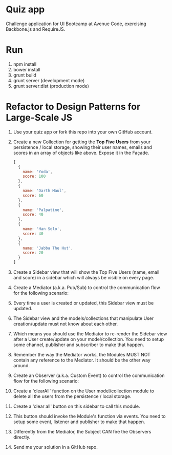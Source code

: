 Quiz app
========

Challenge application for UI Bootcamp at Avenue Code, exercising Backbone.js and RequireJS.

Run
===

1. npm install
1. bower install
1. grunt build
1. grunt server (development mode)
1. grunt server:dist (production mode)

Refactor to Design Patterns for Large-Scale JS
======================================================

1. Use your quiz app or fork this repo into your own GitHub account.
1. Create a new Collection for getting the **Top Five Users** from your persistence / local storage, showing their user names, emails and scores in an array of objects like above. Expose it in the Façade.

    ```javascript
    [
      {
        name: 'Yoda',
        score: 100
      },
      {
        name: 'Darth Maul',
        score: 60
      },
      {
        name: 'Palpatine',
        score: 40
      },
      {
        name: 'Han Solo',
        score: 40
      },
      {
        name: 'Jabba The Hut',
        score: 20
      }
    ]
    ```

1. Create a Sidebar view that will show the Top Five Users (name, email and score) in a sidebar which will always be visible on every page.
1. Create a Mediator (a.k.a. Pub/Sub) to control the communication flow for the following scenario:
  1. Every time a user is created or updated, this Sidebar view must be updated.
  1. The Sidebar view and the models/collections that manipulate User creation/update must not know about each other.
  1. Which means you should use the Mediator to re-render the Sidebar view after a User create/update on your model/collection. You need to setup some channel, publisher and subscriber to make that happen.
  1. Remember the way the Mediator works, the Modules MUST NOT contain any reference to the Mediator. It should be the other way around.
1. Create an Observer (a.k.a. Custom Event) to control the communication flow for the following scenario:
  1. Create a 'clearAll' function on the User model/collection module to delete all the users from the persistence / local storage.
  1. Create a 'clear all' button on this sidebar to call this module.
  1. This button should invoke the Module's function via events. You need to setup some event, listener and publisher to make that happen.
  1. Differently from the Mediator, the Subject CAN fire the Observers directly.
1. Send me your solution in a GitHub repo.
